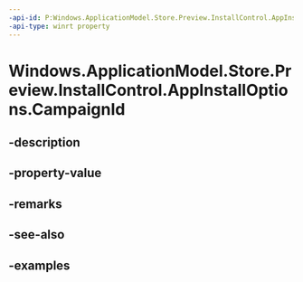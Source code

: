 ```yaml
---
-api-id: P:Windows.ApplicationModel.Store.Preview.InstallControl.AppInstallOptions.CampaignId
-api-type: winrt property
---
```


<!-- Property syntax.
public string CampaignId { get;  set; }
-->

# Windows.ApplicationModel.Store.Preview.InstallControl.AppInstallOptions.CampaignId

## -description

## -property-value

## -remarks

## -see-also

## -examples

